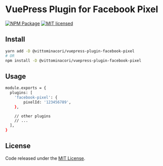 # VuePress Plugin for Facebook Pixel

[![NPM Package](https://img.shields.io/npm/v/@vittominacori/vuepress-plugin-facebook-pixel.svg?style=flat-square)](https://www.npmjs.com/package/@vittominacori/vuepress-plugin-facebook-pixel)
[![MIT licensed](https://img.shields.io/github/license/vittominacori/vuepress-plugin-facebook-pixel.svg)](https://github.com/vittominacori/vuepress-plugin-facebook-pixel/blob/master/LICENSE)

## Install

```bash
yarn add -D @vittominacori/vuepress-plugin-facebook-pixel
# OR 
npm install -D @vittominacori/vuepress-plugin-facebook-pixel
```

## Usage 

```bash
module.exports = {
  plugins: [
    'facebook-pixel': { 
        pixelId: '123456789',
    },

    // other plugins
    // ...
  ],
}
```

## License

Code released under the [MIT License](https://github.com/vittominacori/vuepress-plugin-facebook-pixel/blob/master/LICENSE).
